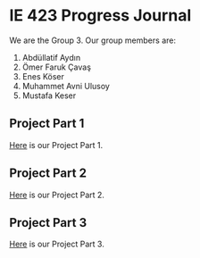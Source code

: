 # IE 423 Progress Journal

We are the Group 3. Our group members are:
1. Abdüllatif Aydın
2. Ömer Faruk Çavaş
3. Enes Köser
4. Muhammet Avni Ulusoy
5. Mustafa Keser


## Project Part 1
[Here](files/Group3_Project-Part1.html) is our Project Part 1.

## Project Part 2
[Here](files/Group3_Project-Part2.html) is our Project Part 2.

## Project Part 3
[Here](files/Group3_Project-Part3.html) is our Project Part 3.